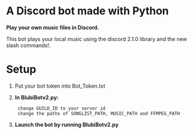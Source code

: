 # A Discord bot made with Python
__Play your own music files in Discord.__

This bot plays your local music using the discord 2.1.0 library and the new slash commands!.




# Setup
1. Put your bot token into Bot_Token.txt

2. **In BlubiBotv2.py:**

        change GUILD_ID to your server id
        change the paths of SONGLIST_PATH, MUSIC_PATH and FFMPEG_PATH
      

3. **Launch the bot by running BlubiBotv2.py**
